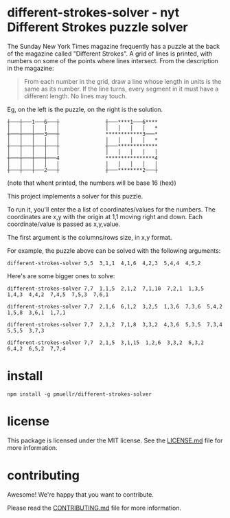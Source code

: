 different-strokes-solver - nyt Different Strokes puzzle solver
================================================================================

The Sunday New York Times magazine frequently has a puzzle at the back of the
magazine called "Different Strokes".  A grid of lines is printed, with numbers
on some of the points where lines intersect.  From the description in the
magazine:

> From each number in the grid, draw a line whose length in units is the same
> as its number.  If the line turns, every segment in it must have a
> different length.  No lines may touch.

Eg, on the left is the puzzle, on the right is the solution.

    ┼───┼───1───6───┼               ┼───****1───6****  
    │   │   │   │   │               │   │   │   │   *
    ┼───┼───┼───3───┼               ************3───*
    │   │   │   │   │               │   │   │   │   *  
    ┼───┼───┼───┼───┼               ┼───*************  
    │   │   │   │   │               │   │   │   │   │  
    ┼───┼───┼───┼───4               ****************4  
    │   │   │   │   │               │   │   │   │   │  
    ┼───┼───┼───2───┼               ┼───********2───┼  


(note that whent printed, the numbers will be base 16 (hex))

This project implements a solver for this puzzle.

To run it, you'll enter the a list of coordinates/values for the numbers.
The coordinates are x,y with the origin at 1,1 moving right and down.
Each coordinate/value is passed as x,y,value.

The first argument is the columns/rows size, in x,y format.

For example, the puzzle above can be solved with the following arguments:

    different-strokes-solver 5,5  3,1,1  4,1,6  4,2,3  5,4,4  4,5,2

Here's are some bigger ones to solve:

    different-strokes-solver 7,7  1,1,5  2,1,2  7,1,10  7,2,1  1,3,5  1,4,3  4,4,2  7,4,5  7,5,3  7,6,1

    different-strokes-solver 7,7  2,1,6  6,1,2  3,2,5  1,3,6  7,3,6  5,4,2  1,5,8  3,6,1  1,7,1

    different-strokes-solver 7,7  2,1,2  7,1,8  3,3,2  4,3,6  5,3,5  7,3,4  5,5,5  3,7,3

    different-strokes-solver 7,7  2,1,5  3,1,15  1,2,6  3,3,2  6,3,2  6,4,2  6,5,2  7,7,4


install
================================================================================

    npm install -g pmuellr/different-strokes-solver


license
================================================================================

This package is licensed under the MIT license.  See the [LICENSE.md][] file
for more information.



contributing
================================================================================

Awesome!  We're happy that you want to contribute.

Please read the [CONTRIBUTING.md][] file for more information.


[LICENSE.md]: LICENSE.md
[CONTRIBUTING.md]: CONTRIBUTING.md
